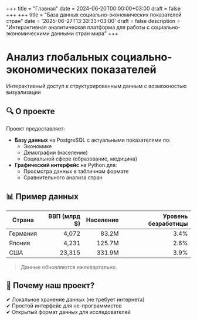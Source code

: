 +++
title = "Главная"
date = 2024-06-20T00:00:00+03:00
draft = false
+++
+++
title = "База данных социально-экономических показателей стран"
date = '2025-06-27T13:33:33+03:00'
draft = false
description = "Интерактивная аналитическая платформа для работы с социально-экономическими данными стран мира"
+++

<div class="text-center">
  <h1>Анализ глобальных социально-экономических показателей</h1>
  <p class="lead">Интерактивный доступ к структурированным данным с возможностью визуализации</p>
</div>

## 🔍 О проекте

Проект предоставляет:
- **Базу данных** на PostgreSQL с актуальными показателями по:
  - Экономике
  - Демографии (население)
  - Социальной сфере (образование, медицина)
- **Графический интерфейс** на Python для:
  - Просмотра данных в табличном формате
  - Сравнительного анализа стран

## 📊 Пример данных

| Страна       | ВВП (млрд $) | Население | Уровень безработицы |
|--------------|-------------:|----------:|--------------------:|
| Германия     | 4,072       | 83.2M     | 3.4%               |
| Япония       | 4,231       | 125.7M    | 2.6%               |
| США          | 23,315      | 331.9M    | 3.9%               |

> Данные обновляются ежеквартально.

## 📌 Почему наш проект?

✔ Локальное хранение данных (не требует интернета)  
✔ Простой интерфейс для не-программистов  
✔ Открытый формат данных для исследователей  
